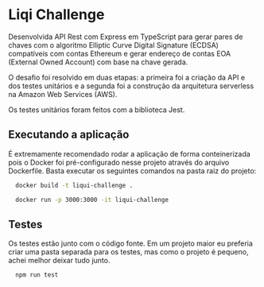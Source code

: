 
# Liqi Challenge
Desenvolvida API Rest com Express em TypeScript para gerar pares de chaves com o algoritmo Elliptic Curve Digital Signature (ECDSA) compatíveis com contas Ethereum e gerar endereço de contas EOA (External Owned Account) com base na chave gerada.

O desafio foi resolvido em duas etapas: a primeira foi a criação da API e dos testes unitários e a segunda foi a construção da arquitetura serverless na Amazon Web Services (AWS).

Os testes unitários foram feitos com a biblioteca Jest.

## Executando a aplicação
É extremamente recomendado rodar a aplicação de forma conteinerizada pois o Docker foi pré-configurado nesse projeto através do arquivo Dockerfile. Basta executar os seguintes comandos na pasta raiz do projeto:

```bash
  docker build -t liqui-challenge .
```

```bash
  docker run -p 3000:3000 -it liqui-challenge
```

## Testes
Os testes estão junto com o código fonte. Em um projeto maior eu preferia criar uma pasta separada para os testes, mas como o projeto é pequeno, achei melhor deixar tudo junto.

```bash
  npm run test
```
